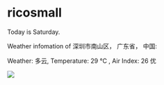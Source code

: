 # ricosmall

Today is Saturday.

Weather infomation of 深圳市南山区， 广东省， 中国: 

Weather: 多云, Temperature: 29 ℃ , Air Index: 26 优

<img src="https://github-readme-stats.vercel.app/api?username=ricosmall&show_icons=true" />
